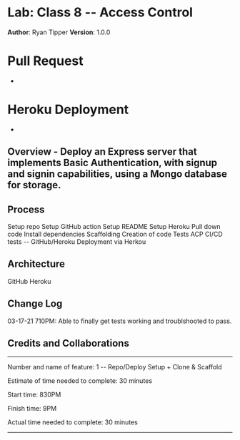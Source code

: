 # Lab: Class 8  -- Access Control


**Author**: Ryan Tipper
**Version**: 1.0.0

# Pull Request
- 

# Heroku Deployment
- 

## Overview - Deploy an Express server that implements Basic Authentication, with signup and signin capabilities, using a Mongo database for storage.


## Process
Setup repo
Setup GitHub action
Setup README
Setup Heroku
Pull down code
Install dependencies
Scaffolding
Creation of code
Tests
ACP
CI/CD tests -- GitHub/Heroku
Deployment via Herkou

## Architecture
GitHub
Heroku

## Change Log
03-17-21 710PM: Able to finally get tests working and troublshooted to pass.

## Credits and Collaborations

------

Number and name of feature: 1 -- Repo/Deploy Setup + Clone & Scaffold

Estimate of time needed to complete: 30 minutes

Start time: 830PM

Finish time: 9PM

Actual time needed to complete: 30 minutes

------
